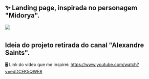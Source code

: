 ## ✨ Landing page, inspirada no personagem "Midorya". 

<img src="https://user-images.githubusercontent.com/68076508/159204237-ee7866d7-b3c8-4581-9fdb-03051e97739c.png">

#

## Ideia do projeto retirada do canal "Alexandre Saints". 

🖥 Link do vídeo que me inspirei: https://www.youtube.com/watch?v=edDCEK5QWE8
